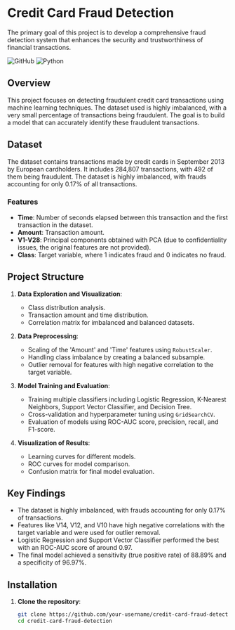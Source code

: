 # Credit Card Fraud Detection

The primary goal of this project is to develop a comprehensive fraud detection system that enhances the security and trustworthiness of financial transactions.


![GitHub](https://img.shields.io/badge/license-MIT-blue)
![Python](https://img.shields.io/badge/Python-3.12.0-green)

## Overview

This project focuses on detecting fraudulent credit card transactions using machine learning techniques. The dataset used is highly imbalanced, with a very small percentage of transactions being fraudulent. The goal is to build a model that can accurately identify these fraudulent transactions.

## Dataset

The dataset contains transactions made by credit cards in September 2013 by European cardholders. It includes 284,807 transactions, with 492 of them being fraudulent. The dataset is highly imbalanced, with frauds accounting for only 0.17% of all transactions.

### Features

- **Time**: Number of seconds elapsed between this transaction and the first transaction in the dataset.
- **Amount**: Transaction amount.
- **V1-V28**: Principal components obtained with PCA (due to confidentiality issues, the original features are not provided).
- **Class**: Target variable, where 1 indicates fraud and 0 indicates no fraud.

## Project Structure

1. **Data Exploration and Visualization**:
   - Class distribution analysis.
   - Transaction amount and time distribution.
   - Correlation matrix for imbalanced and balanced datasets.

2. **Data Preprocessing**:
   - Scaling of the 'Amount' and 'Time' features using `RobustScaler`.
   - Handling class imbalance by creating a balanced subsample.
   - Outlier removal for features with high negative correlation to the target variable.

3. **Model Training and Evaluation**:
   - Training multiple classifiers including Logistic Regression, K-Nearest Neighbors, Support Vector Classifier, and Decision Tree.
   - Cross-validation and hyperparameter tuning using `GridSearchCV`.
   - Evaluation of models using ROC-AUC score, precision, recall, and F1-score.

4. **Visualization of Results**:
   - Learning curves for different models.
   - ROC curves for model comparison.
   - Confusion matrix for final model evaluation.

## Key Findings

- The dataset is highly imbalanced, with frauds accounting for only 0.17% of transactions.
- Features like V14, V12, and V10 have high negative correlations with the target variable and were used for outlier removal.
- Logistic Regression and Support Vector Classifier performed the best with an ROC-AUC score of around 0.97.
- The final model achieved a sensitivity (true positive rate) of 88.89% and a specificity of 96.97%.

## Installation

1. **Clone the repository**:
   ```bash
   git clone https://github.com/your-username/credit-card-fraud-detection.git
   cd credit-card-fraud-detection